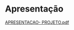 # Apresentação

[APRESENTACAO- PROJETO.pdf](https://github.com/ICEI-PUC-Minas-PMV-ADS/pmv-ads-2022-1-e2-proj-int-t4-sistema-de-vagas/files/8972620/APRESENTACAO-.PROJETO.pdf)
